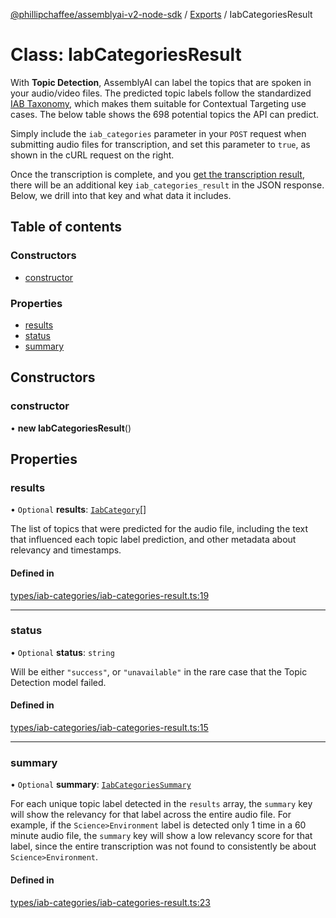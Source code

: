 [@phillipchaffee/assemblyai-v2-node-sdk](../README.md) / [Exports](../modules.md) / IabCategoriesResult

# Class: IabCategoriesResult

With **Topic Detection**, AssemblyAI can label the topics that are spoken in your audio/video files. The predicted topic labels follow the standardized [IAB Taxonomy](https://www.iab.com/guidelines/content-taxonomy/ "null"), which makes them suitable for Contextual Targeting use cases. The below table shows the 698 potential topics the API can predict.

Simply include the `iab_categories` parameter in your `POST` request when submitting audio files for transcription, and set this parameter to `true`, as shown in the cURL request on the right.

Once the transcription is complete, and you [get the transcription result](/walkthroughs#getting-the-transcription-result "null"), there will be an additional key `iab_categories_result` in the JSON response. Below, we drill into that key and what data it includes.

## Table of contents

### Constructors

- [constructor](IabCategoriesResult.md#constructor)

### Properties

- [results](IabCategoriesResult.md#results)
- [status](IabCategoriesResult.md#status)
- [summary](IabCategoriesResult.md#summary)

## Constructors

### constructor

• **new IabCategoriesResult**()

## Properties

### results

• `Optional` **results**: [`IabCategory`](IabCategory.md)[]

The list of topics that were predicted for the audio file, including the text that influenced each topic label prediction, and other metadata about relevancy and timestamps.

#### Defined in

[types/iab-categories/iab-categories-result.ts:19](https://github.com/PhillipChaffee/assemblyai-node-sdk/blob/ccb7e39/src/types/iab-categories/iab-categories-result.ts#L19)

___

### status

• `Optional` **status**: `string`

Will be either <code>"success"</code>, or <code>"unavailable"</code> in the rare case that the Topic Detection model failed.

#### Defined in

[types/iab-categories/iab-categories-result.ts:15](https://github.com/PhillipChaffee/assemblyai-node-sdk/blob/ccb7e39/src/types/iab-categories/iab-categories-result.ts#L15)

___

### summary

• `Optional` **summary**: [`IabCategoriesSummary`](../modules.md#iabcategoriessummary)

For each unique topic label detected in the `results` array, the `summary` key will show the relevancy for that label across the entire audio file. For example, if the `Science>Environment` label is detected only 1 time in a 60 minute audio file, the `summary` key will show a low relevancy score for that label, since the entire transcription was not found to consistently be about `Science>Environment`.

#### Defined in

[types/iab-categories/iab-categories-result.ts:23](https://github.com/PhillipChaffee/assemblyai-node-sdk/blob/ccb7e39/src/types/iab-categories/iab-categories-result.ts#L23)
